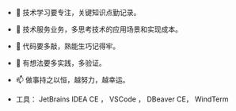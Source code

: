 - 👋 技术学习要专注，关键知识点勤记录。
- 👀 技术服务业务，多思考技术的应用场景和实现成本。
- 🌱 代码要多敲，熟能生巧记得牢。
- 💞️ 有想法要多实践，多验证。
- 📫 做事持之以恒，越努力，越幸运。

- 工具： JetBrains IDEA CE ， VSCode ， DBeaver CE， WindTerm 

